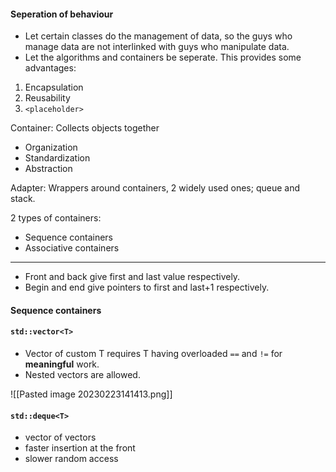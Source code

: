 #### Seperation of behaviour
- Let certain classes do the management of data, so the guys who manage data are not interlinked with guys who manipulate data.
- Let the algorithms and containers be seperate.
This provides some advantages:
1. Encapsulation
2. Reusability
3. `<placeholder>`

Container: Collects objects together
- Organization
- Standardization
- Abstraction

Adapter: Wrappers around containers, 2 widely used ones; queue and stack.

2 types of containers:
- Sequence containers
- Associative containers
---
- Front and back give first and last value respectively.
- Begin and end give pointers to first and last+1 respectively.


#### Sequence containers
#### `std::vector<T>`
- Vector of custom T requires  T having overloaded `==` and `!=` for **meaningful** work.
- Nested vectors are allowed.

![[Pasted image 20230223141413.png]]
#### `std::deque<T>`
- vector of vectors
- faster insertion at the front
- slower random access